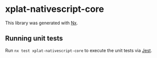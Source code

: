 # xplat-nativescript-core

This library was generated with [Nx](https://nx.dev).

## Running unit tests

Run `nx test xplat-nativescript-core` to execute the unit tests via [Jest](https://jestjs.io).
